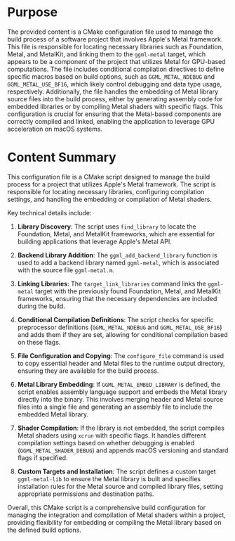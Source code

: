 # Purpose
The provided content is a CMake configuration file used to manage the build process of a software project that involves Apple's Metal framework. This file is responsible for locating necessary libraries such as Foundation, Metal, and MetalKit, and linking them to the `ggml-metal` target, which appears to be a component of the project that utilizes Metal for GPU-based computations. The file includes conditional compilation directives to define specific macros based on build options, such as `GGML_METAL_NDEBUG` and `GGML_METAL_USE_BF16`, which likely control debugging and data type usage, respectively. Additionally, the file handles the embedding of Metal library source files into the build process, either by generating assembly code for embedded libraries or by compiling Metal shaders with specific flags. This configuration is crucial for ensuring that the Metal-based components are correctly compiled and linked, enabling the application to leverage GPU acceleration on macOS systems.
# Content Summary
This configuration file is a CMake script designed to manage the build process for a project that utilizes Apple's Metal framework. The script is responsible for locating necessary libraries, configuring compilation settings, and handling the embedding or compilation of Metal shaders.

Key technical details include:

1. **Library Discovery**: The script uses `find_library` to locate the Foundation, Metal, and MetalKit frameworks, which are essential for building applications that leverage Apple's Metal API.

2. **Backend Library Addition**: The `ggml_add_backend_library` function is used to add a backend library named `ggml-metal`, which is associated with the source file `ggml-metal.m`.

3. **Linking Libraries**: The `target_link_libraries` command links the `ggml-metal` target with the previously found Foundation, Metal, and MetalKit frameworks, ensuring that the necessary dependencies are included during the build.

4. **Conditional Compilation Definitions**: The script checks for specific preprocessor definitions (`GGML_METAL_NDEBUG` and `GGML_METAL_USE_BF16`) and adds them if they are set, allowing for conditional compilation based on these flags.

5. **File Configuration and Copying**: The `configure_file` command is used to copy essential header and Metal files to the runtime output directory, ensuring they are available for the build process.

6. **Metal Library Embedding**: If `GGML_METAL_EMBED_LIBRARY` is defined, the script enables assembly language support and embeds the Metal library directly into the binary. This involves merging header and Metal source files into a single file and generating an assembly file to include the embedded Metal library.

7. **Shader Compilation**: If the library is not embedded, the script compiles Metal shaders using `xcrun` with specific flags. It handles different compilation settings based on whether debugging is enabled (`GGML_METAL_SHADER_DEBUG`) and appends macOS versioning and standard flags if specified.

8. **Custom Targets and Installation**: The script defines a custom target `ggml-metal-lib` to ensure the Metal library is built and specifies installation rules for the Metal source and compiled library files, setting appropriate permissions and destination paths.

Overall, this CMake script is a comprehensive build configuration for managing the integration and compilation of Metal shaders within a project, providing flexibility for embedding or compiling the Metal library based on the defined build options.
